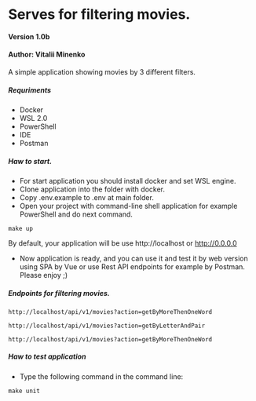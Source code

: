 # Serves for filtering movies.
#### Version 1.0b
#### Author: Vitalii Minenko

A simple application showing movies by 3 different filters.

##### Requriments
* Docker
* WSL 2.0
* PowerShell
* IDE
* Postman
##### Haw to start.
* For start application you should install docker and set WSL engine.
* Clone application into the folder with docker.
* Copy .env.example to .env at main folder.
* Open your project with command-line shell application for example PowerShell and do next command.
```
make up
```
By default, your application will be use http://localhost or http://0.0.0.0

* Now application is ready, and you can use it and test it by web version using SPA by Vue or use Rest API endpoints for example by Postman. Please enjoy ;)

##### Endpoints for filtering movies.
```
http://localhost/api/v1/movies?action=getByMoreThenOneWord
```
```
http://localhost/api/v1/movies?action=getByLetterAndPair
```
```
http://localhost/api/v1/movies?action=getByMoreThenOneWord
```
##### Haw to test application
* Type the following command in the command line:
```
make unit
```
